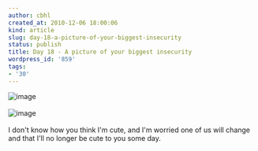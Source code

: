 ```yaml
---
author: cbhl
created_at: 2010-12-06 18:00:06
kind: article
slug: day-18-a-picture-of-your-biggest-insecurity
status: publish
title: Day 18 - A picture of your biggest insecurity
wordpress_id: '859'
tags:
- '30'
---
```


![image](http://images.azuresky.ca/blog/wp-content/uploads/2010/12/wpid-1292046966214.jpg)\
\
![image](http://images.azuresky.ca/blog/wp-content/uploads/2010/12/wpid-1292047028022.jpg)\
\
I don't know how you think I'm cute, and I'm worried one of us will
change and that I'll no longer be cute to you some day.
